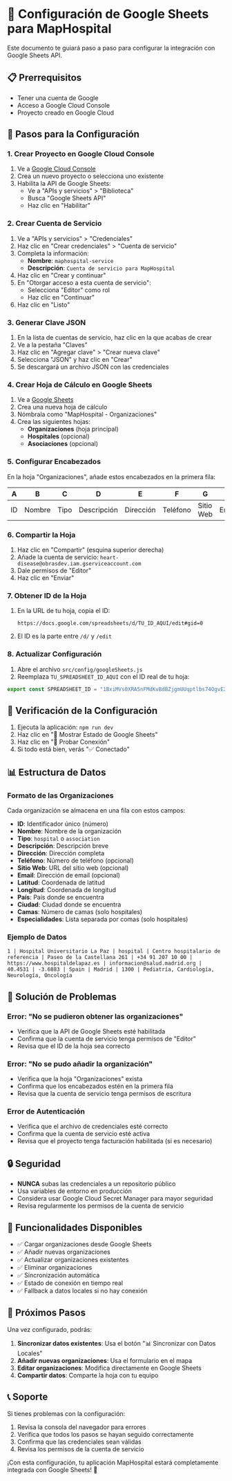 # 🔗 Configuración de Google Sheets para MapHospital

Este documento te guiará paso a paso para configurar la integración con Google Sheets API.

## 📋 Prerrequisitos

- Tener una cuenta de Google
- Acceso a Google Cloud Console
- Proyecto creado en Google Cloud

## 🚀 Pasos para la Configuración

### 1. Crear Proyecto en Google Cloud Console

1. Ve a [Google Cloud Console](https://console.cloud.google.com/)
2. Crea un nuevo proyecto o selecciona uno existente
3. Habilita la API de Google Sheets:
   - Ve a "APIs y servicios" > "Biblioteca"
   - Busca "Google Sheets API"
   - Haz clic en "Habilitar"

### 2. Crear Cuenta de Servicio

1. Ve a "APIs y servicios" > "Credenciales"
2. Haz clic en "Crear credenciales" > "Cuenta de servicio"
3. Completa la información:
   - **Nombre**: `maphospital-service`
   - **Descripción**: `Cuenta de servicio para MapHospital`
4. Haz clic en "Crear y continuar"
5. En "Otorgar acceso a esta cuenta de servicio":
   - Selecciona "Editor" como rol
   - Haz clic en "Continuar"
6. Haz clic en "Listo"

### 3. Generar Clave JSON

1. En la lista de cuentas de servicio, haz clic en la que acabas de crear
2. Ve a la pestaña "Claves"
3. Haz clic en "Agregar clave" > "Crear nueva clave"
4. Selecciona "JSON" y haz clic en "Crear"
5. Se descargará un archivo JSON con las credenciales

### 4. Crear Hoja de Cálculo en Google Sheets

1. Ve a [Google Sheets](https://sheets.google.com/)
2. Crea una nueva hoja de cálculo
3. Nómbrala como "MapHospital - Organizaciones"
4. Crea las siguientes hojas:
   - **Organizaciones** (hoja principal)
   - **Hospitales** (opcional)
   - **Asociaciones** (opcional)

### 5. Configurar Encabezados

En la hoja "Organizaciones", añade estos encabezados en la primera fila:

| A | B | C | D | E | F | G | H | I | J | K | L | M | N |
|---|---|---|---|---|---|---|---|---|---|---|---|---|---|
| ID | Nombre | Tipo | Descripción | Dirección | Teléfono | Sitio Web | Email | Latitud | Longitud | País | Ciudad | Camas | Especialidades |

### 6. Compartir la Hoja

1. Haz clic en "Compartir" (esquina superior derecha)
2. Añade la cuenta de servicio: `heart-disease@obrasdev.iam.gserviceaccount.com`
3. Dale permisos de "Editor"
4. Haz clic en "Enviar"

### 7. Obtener ID de la Hoja

1. En la URL de tu hoja, copia el ID:
   ```
   https://docs.google.com/spreadsheets/d/TU_ID_AQUI/edit#gid=0
   ```
2. El ID es la parte entre `/d/` y `/edit`

### 8. Actualizar Configuración

1. Abre el archivo `src/config/googleSheets.js`
2. Reemplaza `TU_SPREADSHEET_ID_AQUI` con el ID real de tu hoja:

```javascript
export const SPREADSHEET_ID = "1BxiMVs0XRA5nFMdKvBdBZjgmUUqptlbs74OgvE2upms"
```

## 🔧 Verificación de la Configuración

1. Ejecuta la aplicación: `npm run dev`
2. Haz clic en "🔽 Mostrar Estado de Google Sheets"
3. Haz clic en "🧪 Probar Conexión"
4. Si todo está bien, verás "✅ Conectado"

## 📊 Estructura de Datos

### Formato de las Organizaciones

Cada organización se almacena en una fila con estos campos:

- **ID**: Identificador único (número)
- **Nombre**: Nombre de la organización
- **Tipo**: `hospital` o `association`
- **Descripción**: Descripción breve
- **Dirección**: Dirección completa
- **Teléfono**: Número de teléfono (opcional)
- **Sitio Web**: URL del sitio web (opcional)
- **Email**: Dirección de email (opcional)
- **Latitud**: Coordenada de latitud
- **Longitud**: Coordenada de longitud
- **País**: País donde se encuentra
- **Ciudad**: Ciudad donde se encuentra
- **Camas**: Número de camas (solo hospitales)
- **Especialidades**: Lista separada por comas (solo hospitales)

### Ejemplo de Datos

```
1 | Hospital Universitario La Paz | hospital | Centro hospitalario de referencia | Paseo de la Castellana 261 | +34 91 207 10 00 | https://www.hospitaldelapaz.es | informacion@salud.madrid.org | 40.4531 | -3.6883 | Spain | Madrid | 1300 | Pediatría, Cardiología, Neurología, Oncología
```

## 🚨 Solución de Problemas

### Error: "No se pudieron obtener las organizaciones"

- Verifica que la API de Google Sheets esté habilitada
- Confirma que la cuenta de servicio tenga permisos de "Editor"
- Revisa que el ID de la hoja sea correcto

### Error: "No se pudo añadir la organización"

- Verifica que la hoja "Organizaciones" exista
- Confirma que los encabezados estén en la primera fila
- Revisa que la cuenta de servicio tenga permisos de escritura

### Error de Autenticación

- Verifica que el archivo de credenciales esté correcto
- Confirma que la cuenta de servicio esté activa
- Revisa que el proyecto tenga facturación habilitada (si es necesario)

## 🔒 Seguridad

- **NUNCA** subas las credenciales a un repositorio público
- Usa variables de entorno en producción
- Considera usar Google Cloud Secret Manager para mayor seguridad
- Revisa regularmente los permisos de la cuenta de servicio

## 📱 Funcionalidades Disponibles

- ✅ Cargar organizaciones desde Google Sheets
- ✅ Añadir nuevas organizaciones
- ✅ Actualizar organizaciones existentes
- ✅ Eliminar organizaciones
- ✅ Sincronización automática
- ✅ Estado de conexión en tiempo real
- ✅ Fallback a datos locales si no hay conexión

## 🎯 Próximos Pasos

Una vez configurado, podrás:

1. **Sincronizar datos existentes**: Usa el botón "📊 Sincronizar con Datos Locales"
2. **Añadir nuevas organizaciones**: Usa el formulario en el mapa
3. **Editar organizaciones**: Modifica directamente en Google Sheets
4. **Compartir datos**: Comparte la hoja con tu equipo

## 📞 Soporte

Si tienes problemas con la configuración:

1. Revisa la consola del navegador para errores
2. Verifica que todos los pasos se hayan seguido correctamente
3. Confirma que las credenciales sean válidas
4. Revisa los permisos de la cuenta de servicio

¡Con esta configuración, tu aplicación MapHospital estará completamente integrada con Google Sheets! 🎉


